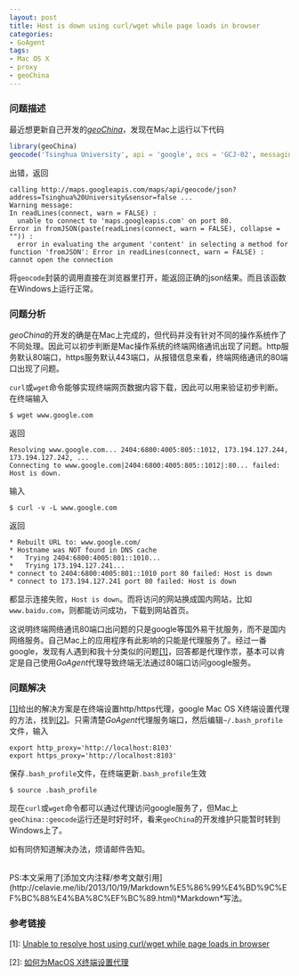 ```yaml
---
layout: post
title: Host is down using curl/wget while page loads in browser
categories:
- GoAgent
tags:
- Mac OS X
- proxy
- geoChina
---
```

  
### 问题描述
最近想更新自己开发的[*geoChina*](https://github.com/caijun/geoChina)，发现在Mac上运行以下代码

```{.r .numberLines}
library(geoChina)
geocode('Tsinghua University', api = 'google', ocs = 'GCJ-02', messaging = T)
```
出错，返回

```
calling http://maps.googleapis.com/maps/api/geocode/json?address=Tsinghua%20University&sensor=false ...
Warning message:
In readLines(connect, warn = FALSE) :
  unable to connect to 'maps.googleapis.com' on port 80.
Error in fromJSON(paste(readLines(connect, warn = FALSE), collapse = "")) : 
  error in evaluating the argument 'content' in selecting a method for function 'fromJSON': Error in readLines(connect, warn = FALSE) : cannot open the connection
```
将`geocode`封装的调用直接在浏览器里打开，能返回正确的json结果。而且该函数在Windows上运行正常。

### 问题分析
*geoChina*的开发的确是在Mac上完成的，但代码并没有针对不同的操作系统作了不同处理。因此可以初步判断是Mac操作系统的终端网络通讯出现了问题。http服务默认80端口，https服务默认443端口，从报错信息来看，终端网络通讯的80端口出现了问题。

`curl`或`wget`命令能够实现终端网页数据内容下载，因此可以用来验证初步判断。在终端输入

```{.bash}
$ wget www.google.com
```
返回

```
Resolving www.google.com... 2404:6800:4005:805::1012, 173.194.127.244, 173.194.127.242, ...
Connecting to www.google.com|2404:6800:4005:805::1012|:80... failed: Host is down.
```
输入

```{.bash}
$ curl -v -L www.google.com
```
返回

```
* Rebuilt URL to: www.google.com/
* Hostname was NOT found in DNS cache
*   Trying 2404:6800:4005:801::1010...
*   Trying 173.194.127.241...
* connect to 2404:6800:4005:801::1010 port 80 failed: Host is down
* connect to 173.194.127.241 port 80 failed: Host is down
```
都显示连接失败，`Host is down`。而将访问的网站换成国内网站，比如`www.baidu.com`，则都能访问成功，下载到网站首页。

这说明终端网络通讯80端口出问题的只是google等国外易干扰服务，而不是国内网络服务。自己Mac上的应用程序有此影响的只能是代理服务了。经过一番google，发现有人遇到和我十分类似的问题[[1]](#[1])，回答都是代理作祟，基本可以肯定是自己使用*GoAgent*代理导致终端无法通过80端口访问google服务。

### 问题解决
[[1]](#[1])给出的解决方案是在终端设置http/https代理，google Mac OS X终端设置代理的方法，找到[[2]](#[2])。只需清楚*GoAgent*代理服务端口，然后编辑`~/.bash_profile`文件，输入

```{.bash}
export http_proxy='http://localhost:8103'
export https_proxy='http://localhost:8103'
```
保存`.bash_profile`文件，在终端更新`.bash_profile`生效

```{.bash}
$ source .bash_profile
```
现在`curl`或`wget`命令都可以通过代理访问google服务了，但Mac上`geoChina::geocode`运行还是时好时坏，看来`geoChina`的开发维护只能暂时转到Windows上了。

如有同侪知道解决办法，烦请邮件告知。

<br>
PS:本文采用了[添加文内注释/参考文献引用](http://celavie.me/lib/2013/10/19/Markdown%E5%86%99%E4%BD%9C%EF%BC%88%E4%BA%8C%EF%BC%89.html)*Markdown*写法。

### 参考链接
<span id="[1]">[1]</span>: [Unable to resolve host using curl/wget while page loads in browser](http://superuser.com/questions/518297/unable-to-resolve-host-using-curl-wget-while-page-loads-in-browser)

<span id="[2]">[2]</span>: [如何为MacOS X终端设置代理](http://codelife.me/blog/2012/09/02/how-to-set-proxy-for-terminal/)

